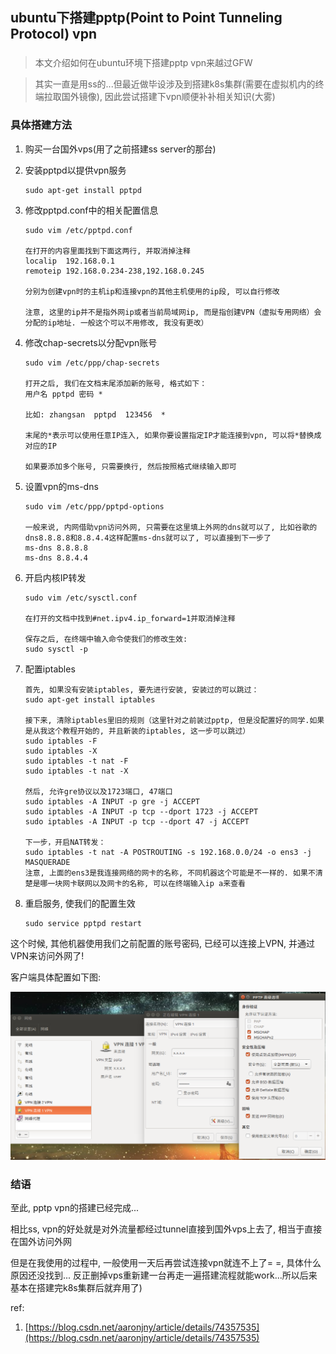 ## ubuntu下搭建pptp(Point to Point Tunneling Protocol) vpn
###

> 本文介绍如何在ubuntu环境下搭建pptp vpn来越过GFW

> 其实一直是用ss的...但最近做毕设涉及到搭建k8s集群(需要在虚拟机内的终端拉取国外镜像), 因此尝试搭建下vpn顺便补补相关知识(大雾)

### 具体搭建方法
1. 购买一台国外vps(用了之前搭建ss server的那台)

2. 安装pptpd以提供vpn服务

       sudo apt-get install pptpd

3. 修改pptpd.conf中的相关配置信息

       sudo vim /etc/pptpd.conf
       
       在打开的内容里面找到下面这两行, 并取消掉注释
       localip  192.168.0.1
       remoteip 192.168.0.234-238,192.168.0.245

       分别为创建vpn时的主机ip和连接vpn的其他主机使用的ip段, 可以自行修改

       注意, 这里的ip并不是指外网ip或者当前局域网ip, 而是指创建VPN（虚拟专用网络）会分配的ip地址. 一般这个可以不用修改, 我没有更改）
       
4. 修改chap-secrets以分配vpn账号

       sudo vim /etc/ppp/chap-secrets
       
       打开之后, 我们在文档末尾添加新的账号, 格式如下：
       用户名 pptpd 密码 *
       
       比如: zhangsan  pptpd  123456  *
       
       末尾的*表示可以使用任意IP连入, 如果你要设置指定IP才能连接到vpn, 可以将*替换成对应的IP
       
       如果要添加多个账号, 只需要换行, 然后按照格式继续输入即可
       
5. 设置vpn的ms-dns

       sudo vim /etc/ppp/pptpd-options
       
       一般来说, 内网借助vpn访问外网, 只需要在这里填上外网的dns就可以了, 比如谷歌的dns8.8.8.8和8.8.4.4这样配置ms-dns就可以了, 可以直接到下一步了
       ms-dns 8.8.8.8
       ms-dns 8.8.4.4
       
6. 开启内核IP转发

       sudo vim /etc/sysctl.conf
       
       在打开的文档中找到#net.ipv4.ip_forward=1并取消掉注释
       
       保存之后, 在终端中输入命令使我们的修改生效:
       sudo sysctl -p
       
7. 配置iptables

       首先, 如果没有安装iptables, 要先进行安装, 安装过的可以跳过：
       sudo apt-get install iptables
       
       接下来, 清除iptables里旧的规则（这里针对之前装过pptp, 但是没配置好的同学.如果是从我这个教程开始的, 并且新装的iptables, 这一步可以跳过）
       sudo iptables -F
       sudo iptables -X
       sudo iptables -t nat -F
       sudo iptables -t nat -X
       
       然后, 允许gre协议以及1723端口, 47端口
       sudo iptables -A INPUT -p gre -j ACCEPT
       sudo iptables -A INPUT -p tcp --dport 1723 -j ACCEPT
       sudo iptables -A INPUT -p tcp --dport 47 -j ACCEPT
       
       下一步，开启NAT转发：
       sudo iptables -t nat -A POSTROUTING -s 192.168.0.0/24 -o ens3 -j MASQUERADE
       注意, 上面的ens3是我连接网络的网卡的名称, 不同机器这个可能是不一样的. 如果不清楚是哪一块网卡联网以及网卡的名称, 可以在终端输入ip a来查看
       
8. 重启服务, 使我们的配置生效

       sudo service pptpd restart
       
这个时候, 其他机器使用我们之前配置的账号密码, 已经可以连接上VPN, 并通过VPN来访问外网了!

客户端具体配置如下图:

![pptp vpn config](./pictures/vpn_cfg.png)

### 结语

至此, pptp vpn的搭建已经完成...

相比ss, vpn的好处就是对外流量都经过tunnel直接到国外vps上去了, 相当于直接在国外访问外网

但是在我使用的过程中, 一般使用一天后再尝试连接vpn就连不上了= =, 具体什么原因还没找到... 反正删掉vps重新建一台再走一遍搭建流程就能work...所以后来基本在搭建完k8s集群后就弃用了)

ref:

1. [https://blog.csdn.net/aaronjny/article/details/74357535](https://blog.csdn.net/aaronjny/article/details/74357535)
